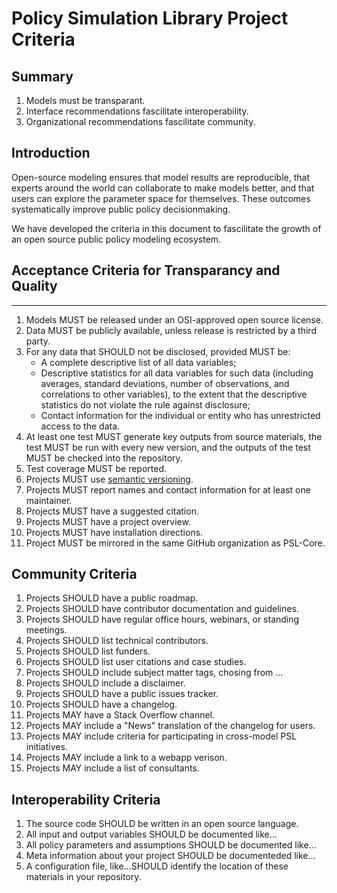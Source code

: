 
Policy Simulation Library Project Criteria
============================================

Summary
-------

1. Models must be transparant.   
1. Interface recommendations fascilitate interoperability. 
1. Organizational recommendations fascilitate community.  

Introduction
-------------

Open-source modeling ensures that model results are reproducible, that experts around the world can collaborate to make models better, and that users can explore the parameter space for themselves. These outcomes systematically improve public policy decisionmaking. 

We have developed the criteria in this document to fascilitate the growth of an open source public policy modeling ecosystem.

Acceptance Criteria for Transparancy and Quality 
--------------------------------------------
--------------------------------------------

1. Models MUST be released under an OSI-approved open source license.   
1. Data MUST be publicly available, unless release is restricted by a third party. 
1. For any data that SHOULD not be disclosed, provided MUST be:
	- A complete descriptive list of all data variables; 
	- Descriptive statistics for all data variables for such data (including averages, standard deviations, number of observations, and correlations to other variables), to the extent that the descriptive statistics do not violate the rule against disclosure;
	- Contact information for the individual or entity who has unrestricted access to the data. 
1. At least one test MUST generate key outputs from source materials, the test MUST be run with every new version, and the outputs of the test MUST be checked into the repository.  
1. Test coverage MUST be reported. 
1. Projects MUST use [semantic versioning][1]. 
1. Projects MUST report names and contact information for at least one maintainer. 
1. Projects MUST have a suggested citation. 
1. Projects MUST have a project overview. 
1. Projects MUST have installation directions. 
1. Project MUST be mirrored in the same GitHub organization as PSL-Core.

Community Criteria
-------------------

1. Projects SHOULD have a public roadmap.
1. Projects SHOULD have contributor documentation and guidelines. 
1. Projects SHOULD have regular office hours, webinars, or standing meetings. 
1. Projects SHOULD list technical contributors. 
1. Projects SHOULD list funders. 
1. Projects SHOULD list user citations and case studies. 
1. Projects SHOULD include subject matter tags, chosing from ...  
1. Projects SHOULD include a disclaimer. 
1. Projects SHOULD have a public issues tracker.
1. Projects SHOULD have a changelog. 
1. Projects MAY have a Stack Overflow channel. 
1. Projects MAY include a "News" translation of the changelog for users. 
1. Projects MAY include criteria for participating in cross-model PSL initiatives. 
1. Projects MAY include a link to a webapp verison. 
1. Projects MAY include a list of consultants. 


Interoperability Criteria
--------------------------

1. The source code SHOULD be written in an open source language. 
1. All input and output variables SHOULD be documented like...
1. All policy parameters and assumptions SHOULD be documented like...
1. Meta information about your project SHOULD be documenteded like... 
1. A configuration file, like...SHOULD identify the location of these materials in your repository. 




[1]: https://semver.org/
